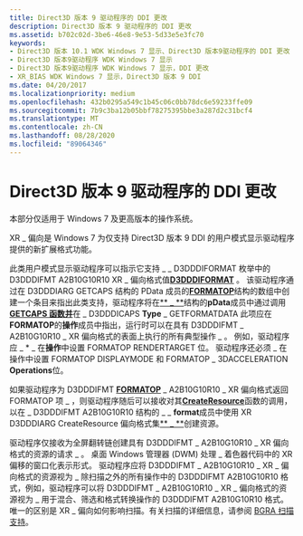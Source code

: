 ```yaml
---
title: Direct3D 版本 9 驱动程序的 DDI 更改
description: Direct3D 版本 9 驱动程序的 DDI 更改
ms.assetid: b702c02d-3be6-46e8-9e53-5d33e5e3fc70
keywords:
- Direct3D 版本 10.1 WDK Windows 7 显示、Direct3D 版本9驱动程序的 DDI 更改
- Direct3D 版本9驱动程序 WDK Windows 7 显示
- Direct3D 版本9驱动程序 WDK Windows 7 显示，DDI 更改
- XR_BIAS WDK Windows 7 显示，Direct3D 版本 9 DDI
ms.date: 04/20/2017
ms.localizationpriority: medium
ms.openlocfilehash: 432b0295a549c1b45c06c0bb78dc6e59233ffe09
ms.sourcegitcommit: 7b9c3ba12b05bbf78275395bbe3a287d2c31bcf4
ms.translationtype: MT
ms.contentlocale: zh-CN
ms.lasthandoff: 08/28/2020
ms.locfileid: "89064346"
---
```

# <a name="ddi-changes-for-direct3d-version-9-drivers"></a>Direct3D 版本 9 驱动程序的 DDI 更改


本部分仅适用于 Windows 7 及更高版本的操作系统。

XR \_ 偏向是 Windows 7 为仅支持 Direct3D 版本 9 DDI 的用户模式显示驱动程序提供的新扩展格式功能。

此类用户模式显示驱动程序可以指示它支持 \_ \_ D3DDDIFORMAT 枚举中的 D3DDDIFMT A2B10G10R10 XR \_ 偏向格式值[**D3DDDIFORMAT**](/windows-hardware/drivers/ddi/d3dukmdt/ne-d3dukmdt-_d3dddiformat) 。 该驱动程序通过在 D3DDDIARG GETCAPS 结构的 PData 成员的[**FORMATOP**](/windows-hardware/drivers/ddi/d3dumddi/ns-d3dumddi-_formatop)结构的数组中创建一个条目来指出此类支持，驱动程序将在[** \_ **](/windows-hardware/drivers/ddi/d3dumddi/ns-d3dumddi-_d3dddiarg_getcaps)结构的**pData**成员中通过调用[**GETCAPS 函数并**](/windows-hardware/drivers/ddi/d3dumddi/nc-d3dumddi-pfnd3dddi_getcaps)在 \_ D3DDDICAPS **Type** \_ GETFORMATDATA 此项应在**FORMATOP**的**操作**成员中指出，运行时可以在具有 D3DDDIFMT \_ A2B10G10R10 \_ XR 偏向格式的表面上执行的所有典型操作 \_ 。 例如，驱动程序应 \_ \* \_ 在**操作**中设置 FORMATOP RENDERTARGET 位。 驱动程序还必须 \_ 在操作中设置 FORMATOP DISPLAYMODE 和 FORMATOP \_ 3DACCELERATION **Operations**位。

如果驱动程序为 D3DDDIFMT [**FORMATOP**](/windows-hardware/drivers/ddi/d3dumddi/ns-d3dumddi-_formatop) \_ A2B10G10R10 \_ XR 偏向格式返回 FORMATOP 项 \_ ，则驱动程序随后可以接收对其[**CreateResource**](/windows-hardware/drivers/ddi/d3dumddi/nc-d3dumddi-pfnd3dddi_createresource)函数的调用，以在 \_ D3DDDIFMT A2B10G10R10 结构的 \_ \_ **format**成员中使用 XR D3DDDIARG CreateResource 偏向格式集[** \_ **](/windows-hardware/drivers/ddi/d3dukmdt/ns-d3dukmdt-_d3dddiarg_createresource)创建资源。

驱动程序仅接收为全屏翻转链创建具有 D3DDDIFMT \_ A2B10G10R10 \_ XR 偏向格式的资源的请求 \_ 。 桌面 Windows 管理器 (DWM) 处理 \_ 着色器代码中的 XR 偏移的窗口化表示形式。 驱动程序应将 D3DDDIFMT \_ A2B10G10R10 \_ XR \_ 偏向格式的资源视为 \_ 除扫描之外的所有操作中的 D3DDDIFMT A2B10G10R10 格式，例如，驱动程序可以将 D3DDDIFMT \_ A2B10G10R10 \_ XR \_ 偏向格式的资源视为 \_ 用于混合、筛选和格式转换操作的 D3DDDIFMT A2B10G10R10 格式。 唯一的区别是 XR \_ 偏向如何影响扫描。有关扫描的详细信息，请参阅 [BGRA 扫描支持](bgra-scan-out-support.md)。

 

